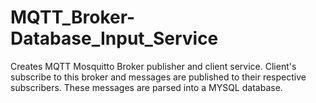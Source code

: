 # MQTT_Broker-Database_Input_Service
Creates MQTT Mosquitto Broker publisher and client service. Client's subscribe to this broker and messages are published to their respective subscribers. These messages are parsed into a MYSQL database.
